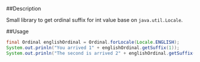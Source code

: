 ##Description

Small library to get ordinal suffix for int value base on `java.util.Locale`.

##Usage

```java
final Ordinal englishOrdinal = Ordinal.forLocale(Locale.ENGLISH);
System.out.prinln("You arrived 1" + englishOrdinal.getSuffix(1));
System.out.prinln("The second is arrived 2" + englishOrdinal.getSuffix(2));
```
